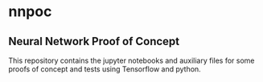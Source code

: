 # nnpoc
## Neural Network Proof of Concept
This repository contains the jupyter notebooks and auxiliary files for some proofs of concept and tests using Tensorflow and python.
